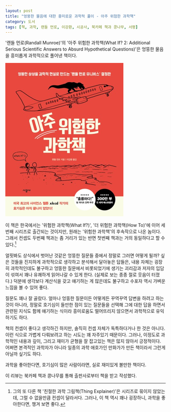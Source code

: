 ```yaml
---
layout: post
title: "엉뚱한 물음에 대한 흥미로운 과학적 풀이 - 아주 위험한 과학책"
category: 도서
tags: [책, 과학, 랜들 먼로, 이강환, 시공사, 북카페 책과 콩나무, 서평]
---
```


'랜들 먼로(Randall Munroe)'의
'아주 위험한 과학책(What If? 2: Additional Serious Scientific Answers to Absurd Hypothetical Questions)'은
엉뚱한 물음을 흥미롭게 과학적으로 풀어낸 책이다.

![표지](/images/what-if-2-book-h480.jpg)

이 책은 한국에서는 '위험한 과학책(What If?)', '더 위험한 과학책(How To)'에 이어 세번째 시리즈로 출간되는 것이지만,
원래는 '위험한 과학책'의 후속작으로 나온 놈이다.
그래서 컨셉도 두번째 책과는 좀 거리가 있는 반면 첫번째 책과는 거의 동일하다고 할 수 있다.[^1]

[^1]: 그의 또 다른 책 '친절한 과학 그림책(Thing Explainer)'은 시리즈로 묶이지 않았는데, 그럴 수 없을만큼 컨셉이 달라서다. 그러나, 이 책 역시 꽤나 굉장하니, 과학을 좋아한다면, 챙겨 보면 좋다.

얼핏봐도 상식에서 벗어난 것같은 엉뚱한 질문들 중에서
정말로 그러면 어떻게 될까? 싶은 것들을
진지하게 과학적으로 생각하고 분석해서 달아놓은 답들은,
내용 자체는 굉장히 과학적인데도 불구하고
엉뚱한 질문에서 비롯되었기에 생기는 괴리감과
저자의 입담이 섞여서 꽤나 유쾌하게 읽어나갈 수 있게 한다.
(실제로 보는 종종 절로 웃음이 터졌다.)
덕분에 생각보다 계산식을 갖고 얘기하는 게 많은데도 불구하고
수포자 역시 가벼운 느낌을 볼 수 있어 좋다.

질문도 꽤나 잘 골랐다.
얼마나 엉뚱한 질문이든 어떻게든 꾸역꾸역 답변을 하려고 하는 것이 아니라,
정말로 호기심이 들만한 점이 있는 질문들을 선택해
그에 대한 답을 하면서 관련된 지식도 함께 얘기하는 식이라
흥미로움도 떨어뜨리지 않으면서
과학적으로 유익하기도 하다.

책의 컨셉이 좋다고 생각하긴 하지만,
솔직히 컨셉 자체가 독특하다거나 한 것은 아니다.
이런 식으로 가볍게 다뤄보려고 하는 시도는 꽤 자주있기 때문이다.
그러나, 이정도로 과학적인 내용과 깊이, 그리고 재미가 균형을 잘 잡고있는 책은 많지 않아서 긍정적이다.
어쩌면 본격적인 과학자가 아니라 일종의 과학 애호가인 만화가가 만든 책이라서 그런게 아닐까 싶기도 하다.

과학을 좋아한다면, 호기심이 많은 사람이라면, 실로 재미있게 볼만한 책이다.



<div class="im im-info">
이 리뷰는 북카페 책과 콩나무를 통해 출판사로부터 책을 받고 작성했다.
</div>
